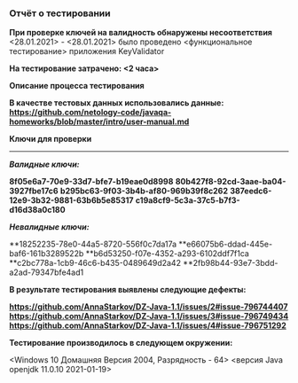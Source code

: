 ### Отчёт о тестировании <KeyValidator>

**При проверке ключей на валидность обнаружены несоответствия**
<28.01.2021> - <28.01.2021> было проведено <функциональное тестирование> приложения KeyValidator

**На тестирование затрачено: <2 часа>**

**Описание процесса тестирования**

**В качестве тестовых данных использовались данные: <https://github.com/netology-code/javaqa-homeworks/blob/master/intro/user-manual.md>**

**Ключи для проверки**
***
**_Валидные ключи:_**

**8f05e6a7-70e9-33d7-bfe7-b19eae0d8998**
**80b427f8-92cd-3aae-ba04-3927fbe17c6**
**b295bc63-9f03-3b4b-af80-969b39f8c262**
**387eedc6-12e9-3b32-9881-63b6b5e85317**
**c19a8cf9-5c3a-37c5-b7f3-d16d38a0c180**

**_Невалидные ключи:_**

**18252235-78e0-44a5-8720-556f0c7da17a
**e66075b6-ddad-445e-baf6-161b3289522b
**b6d53250-f07e-4352-a293-6102ddf7f1ca
**c2bc778a-1cb9-46c6-b435-0489649d2a42
**2fb98b44-93e7-3bdd-a2ad-79347bfe4ad1

**В результате тестирования выявлены следующие дефекты:**

**<https://github.com/AnnaStarkov/DZ-Java-1.1/issues/2#issue-796744407>**
**<https://github.com/AnnaStarkov/DZ-Java-1.1/issues/3#issue-796749434>**
**<https://github.com/AnnaStarkov/DZ-Java-1.1/issues/4#issue-796751292>**


**Тестирование производилось в следующем окружении:**

<Windows 10 Домашняя Версия 2004, Разрядность - 64>
<версия Java openjdk 11.0.10 2021-01-19>